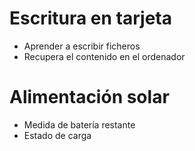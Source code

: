 # Escritura en tarjeta

* Aprender a escribir ficheros
* Recupera el contenido en el ordenador

# Alimentación solar

* Medida de batería restante
* Estado de carga

